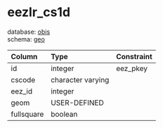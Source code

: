 # eezlr_cs1d
database: [obis](../)  
schema: [geo](geo)  

|Column|Type|Constraint|
|:---|:---|:---|
|id|integer|eez_pkey |
|cscode|character varying||
|eez_id|integer||
|geom|USER-DEFINED||
|fullsquare|boolean||
